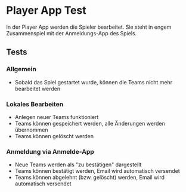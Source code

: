 # Player App Test

In der Player App werden die Spieler bearbeitet. Sie steht in engem Zusammenspiel mit der Anmeldungs-App des Spiels.

## Tests

### Allgemein
* Sobald das Spiel gestartet wurde, können die Teams nicht mehr bearbeitet werden

### Lokales Bearbeiten
* Anlegen neuer Teams funktioniert
* Teams können gespeichert werden, alle Änderungen werden übernommen
* Teams können gelöscht werden

### Anmeldung via Anmelde-App 
* Neue Teams werden als "zu bestätigen" dargestellt
* Teams können bestätigt werden, Email wird automatisch versendet
* Teams können abgelehnt (bzw. gelöscht) werden, Email wird automatisch versendet
